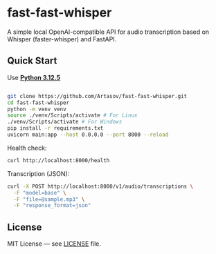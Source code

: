# fast-fast-whisper

A simple local OpenAI-compatible API for audio transcription based on Whisper (faster-whisper) and FastAPI.

## Quick Start
Use **[Python 3.12.5](https://www.python.org/downloads/release/python-3125/)**
```bash

git clone https://github.com/Artasov/fast-fast-whisper.git
cd fast-fast-whisper
python -m venv venv
source ./venv/Scripts/activate # For Linux
./venv/Scripts/activate # For Windows
pip install -r requirements.txt
uvicorn main:app --host 0.0.0.0 --port 8000 --reload
```

Health check:

```bash
curl http://localhost:8000/health
```

Transcription (JSON):

```bash
curl -X POST http://localhost:8000/v1/audio/transcriptions \
  -F "model=base" \
  -F "file=@sample.mp3" \
  -F "response_format=json"
```

## License

MIT License — see [LICENSE](LICENSE) file.
